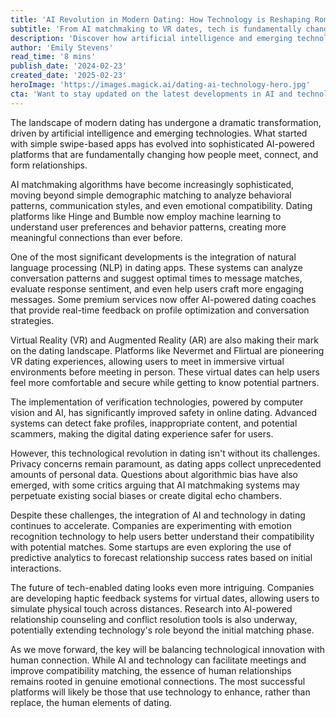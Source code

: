 ```yaml
---
title: 'AI Revolution in Modern Dating: How Technology is Reshaping Romance'
subtitle: 'From AI matchmaking to VR dates, tech is fundamentally changing how we find love'
description: 'Discover how artificial intelligence and emerging technologies are revolutionizing the dating landscape, from sophisticated matchmaking algorithms to virtual reality dates. Learn about the latest innovations in digital romance and what the future holds for tech-enabled relationships.'
author: 'Emily Stevens'
read_time: '8 mins'
publish_date: '2024-02-23'
created_date: '2025-02-23'
heroImage: 'https://images.magick.ai/dating-ai-technology-hero.jpg'
cta: 'Want to stay updated on the latest developments in AI and technology? Follow us on LinkedIn for in-depth analysis and breaking news about the digital transformation of human connections and beyond.'
---
```


The landscape of modern dating has undergone a dramatic transformation, driven by artificial intelligence and emerging technologies. What started with simple swipe-based apps has evolved into sophisticated AI-powered platforms that are fundamentally changing how people meet, connect, and form relationships.

AI matchmaking algorithms have become increasingly sophisticated, moving beyond simple demographic matching to analyze behavioral patterns, communication styles, and even emotional compatibility. Dating platforms like Hinge and Bumble now employ machine learning to understand user preferences and behavior patterns, creating more meaningful connections than ever before.

One of the most significant developments is the integration of natural language processing (NLP) in dating apps. These systems can analyze conversation patterns and suggest optimal times to message matches, evaluate response sentiment, and even help users craft more engaging messages. Some premium services now offer AI-powered dating coaches that provide real-time feedback on profile optimization and conversation strategies.

Virtual Reality (VR) and Augmented Reality (AR) are also making their mark on the dating landscape. Platforms like Nevermet and Flirtual are pioneering VR dating experiences, allowing users to meet in immersive virtual environments before meeting in person. These virtual dates can help users feel more comfortable and secure while getting to know potential partners.

The implementation of verification technologies, powered by computer vision and AI, has significantly improved safety in online dating. Advanced systems can detect fake profiles, inappropriate content, and potential scammers, making the digital dating experience safer for users.

However, this technological revolution in dating isn't without its challenges. Privacy concerns remain paramount, as dating apps collect unprecedented amounts of personal data. Questions about algorithmic bias have also emerged, with some critics arguing that AI matchmaking systems may perpetuate existing social biases or create digital echo chambers.

Despite these challenges, the integration of AI and technology in dating continues to accelerate. Companies are experimenting with emotion recognition technology to help users better understand their compatibility with potential matches. Some startups are even exploring the use of predictive analytics to forecast relationship success rates based on initial interactions.

The future of tech-enabled dating looks even more intriguing. Companies are developing haptic feedback systems for virtual dates, allowing users to simulate physical touch across distances. Research into AI-powered relationship counseling and conflict resolution tools is also underway, potentially extending technology's role beyond the initial matching phase.

As we move forward, the key will be balancing technological innovation with human connection. While AI and technology can facilitate meetings and improve compatibility matching, the essence of human relationships remains rooted in genuine emotional connections. The most successful platforms will likely be those that use technology to enhance, rather than replace, the human elements of dating.